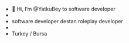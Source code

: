 - 👋 Hi, I’m @YatkuBey to software developer
-
- software developer destan roleplay developer
-
- Turkey / Bursa
